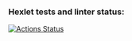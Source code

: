### Hexlet tests and linter status:
[![Actions Status](https://github.com/Donerin/frontend-project-11/workflows/hexlet-check/badge.svg)](https://github.com/Donerin/frontend-project-11/actions)